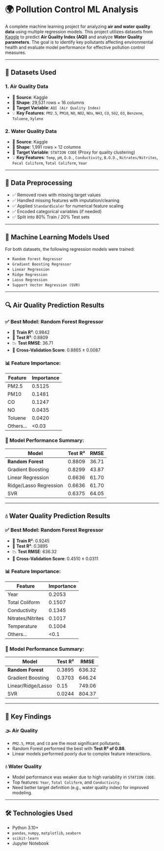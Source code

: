 # 🌍 Pollution Control ML Analysis

A complete machine learning project for analyzing **air and water quality data** using multiple regression models. This project utilizes datasets from [Kaggle](https://www.kaggle.com/) to predict **Air Quality Index (AQI)** and analyze **Water Quality parameters**. The goal is to identify key pollutants affecting environmental health and evaluate model performance for effective pollution control measures.

---

## 📁 Datasets Used

### 1. **Air Quality Data**
- 📌 **Source**: Kaggle
- 🔢 **Shape**: 29,531 rows × 16 columns
- 🎯 **Target Variable**: `AQI (Air Quality Index)`
- 💡 **Key Features**: `PM2.5`, `PM10`, `NO`, `NO2`, `NOx`, `NH3`, `CO`, `SO2`, `O3`, `Benzene`, `Toluene`, `Xylene`

### 2. **Water Quality Data**
- 📌 **Source**: Kaggle
- 🔢 **Shape**: 1,991 rows × 12 columns
- 🎯 **Target Variable**: `STATION CODE` (Proxy for quality clustering)
- 💡 **Key Features**: `Temp`, `pH`, `D.O.`, `Conductivity`, `B.O.D.`, `Nitrates/Nitrites`, `Fecal Coliform`, `Total Coliform`, `Year`

---

## 🧽 Data Preprocessing

- ✅ Removed rows with missing target values
- ✅ Handled missing features with imputation/cleaning
- ✅ Applied `StandardScaler` for numerical feature scaling
- ✅ Encoded categorical variables (if needed)
- ✅ Split into 80% Train / 20% Test sets

---

## 🤖 Machine Learning Models Used

For both datasets, the following regression models were trained:
- `Random Forest Regressor`
- `Gradient Boosting Regressor`
- `Linear Regression`
- `Ridge Regression`
- `Lasso Regression`
- `Support Vector Regression (SVR)`

---

## 🔍 Air Quality Prediction Results

### ✅ Best Model: **Random Forest Regressor**
- 🧠 **Train R²**: 0.9842
- 🧪 **Test R²**: 0.8809
- 📉 **Test RMSE**: 36.71
- 🔁 **Cross-Validation Score**: 0.8865 ± 0.0087

### 📊 Feature Importance:
| Feature     | Importance |
|-------------|------------|
| PM2.5       | 0.5125     |
| PM10        | 0.1481     |
| CO          | 0.1247     |
| NO          | 0.0435     |
| Toluene     | 0.0420     |
| Others...   | <0.03      |

### 🧠 Model Performance Summary:

| Model                  | Test R² | RMSE     |
|------------------------|---------|----------|
| **Random Forest**      | 0.8809  | 36.71    |
| Gradient Boosting      | 0.8299  | 43.87    |
| Linear Regression      | 0.6636  | 61.70    |
| Ridge/Lasso Regression | 0.6636  | 61.70    |
| SVR                    | 0.6375  | 64.05    |

---

## 💧 Water Quality Prediction Results

### ✅ Best Model: **Random Forest Regressor**
- 🧠 **Train R²**: 0.9245
- 🧪 **Test R²**: 0.3895
- 📉 **Test RMSE**: 636.32
- 🔁 **Cross-Validation Score**: 0.4510 ± 0.0311

### 📊 Feature Importance:
| Feature                      | Importance |
|------------------------------|------------|
| Year                         | 0.2053     |
| Total Coliform               | 0.1507     |
| Conductivity                 | 0.1345     |
| Nitrates/Nitrites            | 0.1017     |
| Temperature                  | 0.1004     |
| Others...                    | <0.1       |

### 🧠 Model Performance Summary:

| Model                  | Test R² | RMSE     |
|------------------------|---------|----------|
| **Random Forest**      | 0.3895  | 636.32   |
| Gradient Boosting      | 0.3703  | 646.24   |
| Linear/Ridge/Lasso     | 0.15    | 749.06   |
| SVR                    | 0.0244  | 804.37   |

---

## 📌 Key Findings

### 🌫️ **Air Quality**
- `PM2.5`, `PM10`, and `CO` are the most significant pollutants.
- Random Forest performed the best with **Test R² of 0.88**.
- Linear models performed poorly due to complex feature interactions.

### 💧 **Water Quality**
- Model performance was weaker due to high variability in `STATION CODE`.
- Top features: `Year`, `Total Coliform`, and `Conductivity`.
- Need better target definition (e.g., water quality index) for improved modeling.

---

## 🛠️ Technologies Used
- Python 3.10+
- `pandas`, `numpy`, `matplotlib`, `seaborn`
- `scikit-learn`
- Jupyter Notebook

